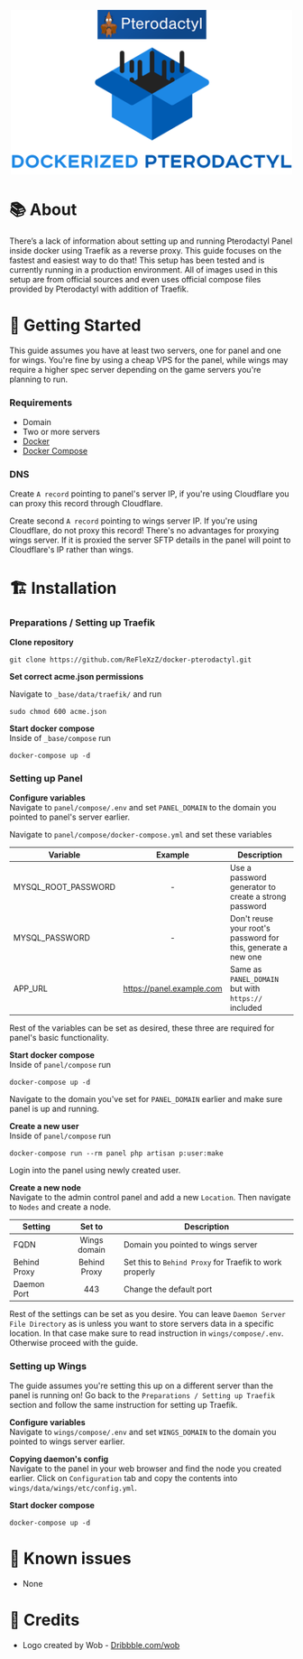 <p align="center">
  <img width="500" src="https://raw.githubusercontent.com/BeefBytes/Assets/master/Other/container_illustration/v2/dockerized_pterodactyl.png">
</p>

# 📚 About
There’s a lack of information about setting up and running Pterodactyl Panel inside docker using Traefik as a reverse proxy. This guide focuses on the fastest and easiest way to do that! This setup has been tested and is currently running in a production environment. All of images used in this setup are from official sources and even uses official compose files provided by Pterodactyl with addition of Traefik.

# 🧰 Getting Started
This guide assumes you have at least two servers, one for panel and one for wings. You're fine by using a cheap VPS for the panel, while wings may require a higher spec server depending on the game servers you're planning to run.

### Requirements
- Domain
- Two or more servers
- [Docker](https://docs.docker.com/engine/install/ubuntu/)
- [Docker Compose](https://docs.docker.com/compose/install/)

### DNS
Create `A record` pointing to panel's server IP, if you're using Cloudflare you can proxy this record through Cloudflare.

Create second `A record` pointing to wings server IP. If you're using Cloudflare, do not proxy this record! There's no advantages for proxying wings server. If it is proxied the server SFTP details in the panel will point to Cloudflare's IP rather than wings.

# 🏗️ Installation

### Preparations / Setting up Traefik
<b>Clone repository</b><br />
```
git clone https://github.com/ReFleXzZ/docker-pterodactyl.git
```

<b>Set correct acme.json permissions</b><br />

Navigate to `_base/data/traefik/` and run
```
sudo chmod 600 acme.json
```

<b>Start docker compose</b><br />
Inside of `_base/compose` run
 ```
docker-compose up -d
 ```

### Setting up Panel

<b>Configure variables</b><br />
Navigate to `panel/compose/.env` and set `PANEL_DOMAIN` to the domain you pointed to panel's server earlier.

Navigate to `panel/compose/docker-compose.yml` and set these variables


| Variable | Example | Description |
|-|:-:|-|
| MYSQL_ROOT_PASSWORD | - | Use a password generator to create a strong password |
| MYSQL_PASSWORD | - | Don't reuse your root's password for this, generate a new one |
| APP_URL | https://panel.example.com | Same as `PANEL_DOMAIN` but with `https://` included|

Rest of the variables can be set as desired, these three are required for panel's basic functionality.

<b>Start docker compose</b><br />
Inside of `panel/compose` run
 ```
docker-compose up -d
 ```
Navigate to the domain you've set for `PANEL_DOMAIN` earlier and make sure panel is up and running.

<b>Create a new user</b><br />
Inside of `panel/compose` run
 ```
docker-compose run --rm panel php artisan p:user:make
 ```
Login into the panel using newly created user.

<b>Create a new node</b><br />
Navigate to the admin control panel and add a new `Location`. Then navigate to `Nodes` and create a node.

| Setting | Set to | Description |
|-|:-:|-|
| FQDN | Wings domain | Domain you pointed to wings server|
| Behind Proxy | Behind Proxy | Set this to `Behind Proxy` for Traefik to work properly|
| Daemon Port | 443 | Change the default port |

Rest of the settings can be set as you desire. You can leave `Daemon Server File Directory` as is unless you want to store servers data in a specific location. In that case make sure to read instruction in `wings/compose/.env`. Otherwise proceed with the guide.

### Setting up Wings
The guide assumes you're setting this up on a different server than the panel is running on!
Go back to the `Preparations / Setting up Traefik` section and follow the same instruction for setting up Traefik.

<b>Configure variables</b><br />
Navigate to `wings/compose/.env` and set `WINGS_DOMAIN` to the domain you pointed to wings server earlier.

<b>Copying daemon's config</b><br />
Navigate to the panel in your web browser and find the node you created earlier. Click on `Configuration` tab and copy the contents into `wings/data/wings/etc/config.yml`.

<b>Start docker compose</b><br />
 ```
docker-compose up -d
 ```

# 🐛 Known issues
- None

# 📜 Credits
- Logo created by Wob - [Dribbble.com/wob](https://dribbble.com/wob)
